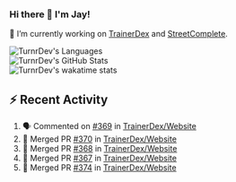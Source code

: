 ### Hi there 👋 I'm Jay!

🔭 I’m currently working on [TrainerDex](https://www.github.com/TrainerDex) and [StreetComplete](https://github.com/streetcomplete/StreetComplete).

![TurnrDev's Languages](https://github-readme-stats.vercel.app/api/top-langs/?username=TurnrDev&hide_border=true&title_color=1fa6aa&text_color=233247)
<br>
![TurnrDev's GitHub Stats](https://github-readme-stats.vercel.app/api?username=TurnrDev&show_icons=true&hide_border=true&count_private=true&include_all_commits=true&icon_color=1fa6aa&title_color=1fa6aa&text_color=233247)
<br>
![TurnrDev's wakatime stats](https://github-readme-stats.vercel.app/api/wakatime?username=TurnrDev)
<br>

## :zap: Recent Activity

<!--START_SECTION:activity-->
1. 🗣 Commented on [#369](https://github.com/TrainerDex/Website/issues/369) in [TrainerDex/Website](https://github.com/TrainerDex/Website)
2. 🎉 Merged PR [#370](https://github.com/TrainerDex/Website/pull/370) in [TrainerDex/Website](https://github.com/TrainerDex/Website)
3. 🎉 Merged PR [#368](https://github.com/TrainerDex/Website/pull/368) in [TrainerDex/Website](https://github.com/TrainerDex/Website)
4. 🎉 Merged PR [#367](https://github.com/TrainerDex/Website/pull/367) in [TrainerDex/Website](https://github.com/TrainerDex/Website)
5. 🎉 Merged PR [#374](https://github.com/TrainerDex/Website/pull/374) in [TrainerDex/Website](https://github.com/TrainerDex/Website)
<!--END_SECTION:activity-->
